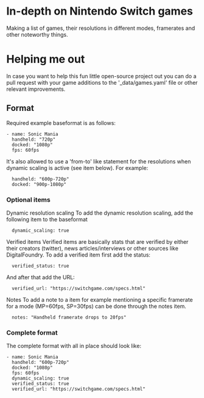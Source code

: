 # In-depth on Nintendo Switch games
Making a list of games, their resolutions in different modes, framerates and other noteworthy things.

# Helping me out
In case you want to help this fun little open-source project out you can do a pull request with your game additions to the '_data/games.yaml' file or other relevant improvements. 

## Format
Required example baseformat is as follows:

    - name: Sonic Mania
      handheld: "720p"
      docked: "1080p"
      fps: 60fps

It's also allowed to use a 'from-to' like statement for the resolutions when dynamic scaling is active (see item below). For example:

      handheld: "600p-720p"
      docked: "900p-1080p"

### Optional items
Dynamic resolution scaling
To add the dynamic resolution scaling, add the following item to the baseformat

      dynamic_scaling: true

Verified items
Verified items are basically stats that are verified by either their creators (twitter), news articles/interviews or other sources like DigitalFoundry. To add a verified item first add the status:

      verified_status: true

And after that add the URL:

      verified_url: "https://switchgame.com/specs.html"

Notes
To add a note to a item for example mentioning a specific framerate for a mode (MP=60fps, SP=30fps) can be done through the notes item.

      notes: "Handheld framerate drops to 20fps"

### Complete format
The complete format with all in place should look like:

    - name: Sonic Mania
      handheld: "600p-720p"
      docked: "1080p"
      fps: 60fps
      dynamic_scaling: true
      verified_status: true
      verified_url: "https://switchgame.com/specs.html"
